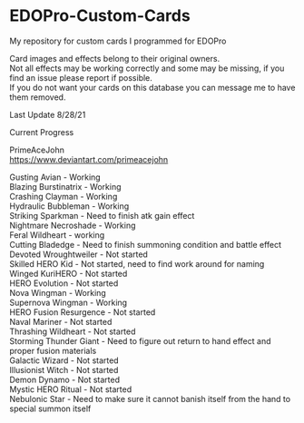 # EDOPro-Custom-Cards
My repository for custom cards I programmed for EDOPro

Card images and effects belong to their original owners.  
Not all effects may be working correctly and some may be missing, if you find an issue please report if possible.  
If you do not want your cards on this database you can message me to have them removed.

Last Update 8/28/21

Current Progress

PrimeAceJohn</br>
https://www.deviantart.com/primeacejohn</br>

Gusting Avian - Working</br>
Blazing Burstinatrix - Working</br> 
Crashing Clayman - Working</br>
Hydraulic Bubbleman - Working</br> 
Striking Sparkman - Need to finish atk gain effect</br> 
Nightmare Necroshade - Working</br> 
Feral Wildheart - working</br>
Cutting Bladedge - Need to finish summoning condition and battle effect</br> 
Devoted Wroughtweiler - Not started</br>
Skilled HERO Kid - Not started, need to find work around for naming</br>
Winged KuriHERO - Not started</br>
HERO Evolution - Not started</br>
Nova Wingman - Working</br>
Supernova Wingman - Working</br>
HERO Fusion Resurgence - Not started</br>
Naval Mariner - Not started</br>
Thrashing Wildheart - Not started</br>
Storming Thunder Giant - Need to figure out return to hand effect and proper fusion materials</br>
Galactic Wizard - Not started</br>
Illusionist Witch - Not started</br>
Demon Dynamo - Not started</br>
Mystic HERO Ritual - Not started</br>
Nebulonic Star - Need to make sure it cannot banish itself from the hand to special summon itself</br>
